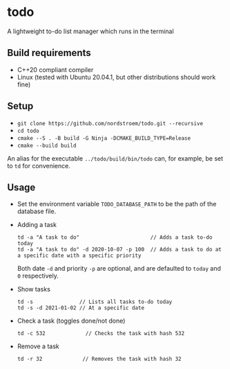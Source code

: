 # todo

A lightweight to-do list manager which runs in the terminal

## Build requirements
* C++20 compliant compiler
* Linux (tested with Ubuntu 20.04.1, but other distributions should work fine)

## Setup
* `git clone https://github.com/nordstroem/todo.git --recursive`
* `cd todo`
* `cmake --S . -B build -G Ninja -DCMAKE_BUILD_TYPE=Release`
* `cmake --build build`

An alias for the executable `../todo/build/bin/todo` can, for example, be set to `td` for convenience. 
## Usage
* Set the environment variable `TODO_DATABASE_PATH` to be the path of the database file. 

* Adding a task

    ```
    td -a "A task to do"                       // Adds a task to-do today 
    td -a "A task to do" -d 2020-10-07 -p 100  // Adds a task to do at a specific date with a specific priority
    ```
    Both date `-d` and priority `-p` are optional, and are defaulted to `today` and `0` respectively.
*  Show tasks

    ```
    td -s               // Lists all tasks to-do today
    td -s -d 2021-01-02 // At a specific date
    ```
    
*  Check a task (toggles done/not done)

    ```
    td -c 532             // Checks the task with hash 532
    ```

*  Remove a task

    ```
    td -r 32             // Removes the task with hash 32
    ```

